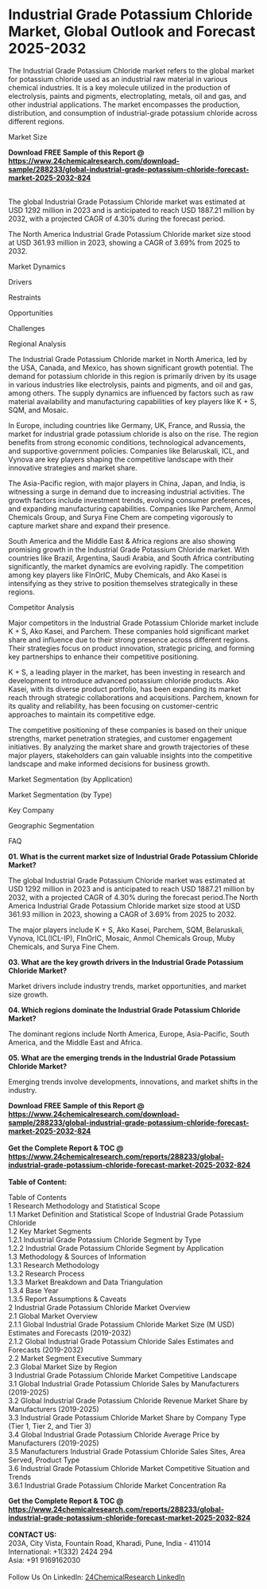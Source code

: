 <h1>Industrial Grade Potassium Chloride Market, Global Outlook and Forecast 2025-2032</h1><p>The Industrial Grade Potassium Chloride market refers to the global market for potassium chloride used as an industrial raw material in various chemical industries. It is a key molecule utilized in the production of electrolysis, paints and pigments, electroplating, metals, oil and gas, and other industrial applications. The market encompasses the production, distribution, and consumption of industrial-grade potassium chloride across different regions.</p><p>
Market Size</p><p>
</p><div><b>Download FREE Sample of this Report @ 
            <a href="https://www.24chemicalresearch.com/download-sample/288233/global-industrial-grade-potassium-chloride-forecast-market-2025-2032-824">
            https://www.24chemicalresearch.com/download-sample/288233/global-industrial-grade-potassium-chloride-forecast-market-2025-2032-824</a></b></div><br><p>The global Industrial Grade Potassium Chloride market was estimated at USD 1292 million in 2023 and is anticipated to reach USD 1887.21 million by 2032, with a projected CAGR of 4.30% during the forecast period.</p><p>
</p><p>The North America Industrial Grade Potassium Chloride market size stood at USD 361.93 million in 2023, showing a CAGR of 3.69% from 2025 to 2032.</p><p>
Market Dynamics</p><p>
Drivers</p><p>
</p><p>
Restraints</p><p>
</p><p>
Opportunities</p><p>
</p><p>
Challenges</p><p>
</p><p>
Regional Analysis</p><p>
</p><p>The Industrial Grade Potassium Chloride market in North America, led by the USA, Canada, and Mexico, has shown significant growth potential. The demand for potassium chloride in this region is primarily driven by its usage in various industries like electrolysis, paints and pigments, and oil and gas, among others. The supply dynamics are influenced by factors such as raw material availability and manufacturing capabilities of key players like K + S, SQM, and Mosaic.</p><p>
</p><p>In Europe, including countries like Germany, UK, France, and Russia, the market for industrial grade potassium chloride is also on the rise. The region benefits from strong economic conditions, technological advancements, and supportive government policies. Companies like Belaruskali, ICL, and Vynova are key players shaping the competitive landscape with their innovative strategies and market share.</p><p>
</p><p>The Asia-Pacific region, with major players in China, Japan, and India, is witnessing a surge in demand due to increasing industrial activities. The growth factors include investment trends, evolving consumer preferences, and expanding manufacturing capabilities. Companies like Parchem, Anmol Chemicals Group, and Surya Fine Chem are competing vigorously to capture market share and expand their presence.</p><p>
</p><p>South America and the Middle East &amp; Africa regions are also showing promising growth in the Industrial Grade Potassium Chloride market. With countries like Brazil, Argentina, Saudi Arabia, and South Africa contributing significantly, the market dynamics are evolving rapidly. The competition among key players like FInOrIC, Muby Chemicals, and Ako Kasei is intensifying as they strive to position themselves strategically in these regions.</p><p>
Competitor Analysis</p><p>
</p><p>Major competitors in the Industrial Grade Potassium Chloride market include K + S, Ako Kasei, and Parchem. These companies hold significant market share and influence due to their strong presence across different regions. Their strategies focus on product innovation, strategic pricing, and forming key partnerships to enhance their competitive positioning.</p><p>
</p><p>K + S, a leading player in the market, has been investing in research and development to introduce advanced potassium chloride products. Ako Kasei, with its diverse product portfolio, has been expanding its market reach through strategic collaborations and acquisitions. Parchem, known for its quality and reliability, has been focusing on customer-centric approaches to maintain its competitive edge.</p><p>
</p><p>The competitive positioning of these companies is based on their unique strengths, market penetration strategies, and customer engagement initiatives. By analyzing the market share and growth trajectories of these major players, stakeholders can gain valuable insights into the competitive landscape and make informed decisions for business growth.</p><p>
Market Segmentation (by Application)</p><p>
</p><p>
Market Segmentation (by Type)</p><p>
</p><p>
Key Company</p><p>
</p><p>
Geographic Segmentation</p><p>
</p><p>
FAQ </p><p>
<strong>01. What is the current market size of Industrial Grade Potassium Chloride Market?</strong></p><p>

</p><p>The global Industrial Grade Potassium Chloride market was estimated at USD 1292 million in 2023 and is anticipated to reach USD 1887.21 million by 2032, with a projected CAGR of 4.30% during the forecast period.The North America Industrial Grade Potassium Chloride market size stood at USD 361.93 million in 2023, showing a CAGR of 3.69% from 2025 to 2032.</p><p>
The major players include K + S, Ako Kasei, Parchem, SQM, Belaruskali, Vynova, ICL(ICL-IP), FInOrIC, Mosaic, Anmol Chemicals Group, Muby Chemicals, and Surya Fine Chem.</p><p>
<strong>03. What are the key growth drivers in the Industrial Grade Potassium Chloride Market?</strong></p><p>
Market drivers include industry trends, market opportunities, and market size growth.</p><p>
<strong>04. Which regions dominate the Industrial Grade Potassium Chloride Market?</strong></p><p>
The dominant regions include North America, Europe, Asia-Pacific, South America, and the Middle East and Africa.</p><p>
<strong>05. What are the emerging trends in the Industrial Grade Potassium Chloride Market?</strong></p><p>
Emerging trends involve developments, innovations, and market shifts in the industry.
</p><div><b>Download FREE Sample of this Report @ 
            <a href="https://www.24chemicalresearch.com/download-sample/288233/global-industrial-grade-potassium-chloride-forecast-market-2025-2032-824">
            https://www.24chemicalresearch.com/download-sample/288233/global-industrial-grade-potassium-chloride-forecast-market-2025-2032-824</a></b></div><br><div><b>Get the Complete Report & TOC @ 
            <a href="https://www.24chemicalresearch.com/reports/288233/global-industrial-grade-potassium-chloride-forecast-market-2025-2032-824">
            https://www.24chemicalresearch.com/reports/288233/global-industrial-grade-potassium-chloride-forecast-market-2025-2032-824</a></b></div><br>
            <b>Table of Content:</b><p>Table of Contents<br />
1 Research Methodology and Statistical Scope<br />
1.1 Market Definition and Statistical Scope of Industrial Grade Potassium Chloride<br />
1.2 Key Market Segments<br />
1.2.1 Industrial Grade Potassium Chloride Segment by Type<br />
1.2.2 Industrial Grade Potassium Chloride Segment by Application<br />
1.3 Methodology & Sources of Information<br />
1.3.1 Research Methodology<br />
1.3.2 Research Process<br />
1.3.3 Market Breakdown and Data Triangulation<br />
1.3.4 Base Year<br />
1.3.5 Report Assumptions & Caveats<br />
2 Industrial Grade Potassium Chloride Market Overview<br />
2.1 Global Market Overview<br />
2.1.1 Global Industrial Grade Potassium Chloride Market Size (M USD) Estimates and Forecasts (2019-2032)<br />
2.1.2 Global Industrial Grade Potassium Chloride Sales Estimates and Forecasts (2019-2032)<br />
2.2 Market Segment Executive Summary<br />
2.3 Global Market Size by Region<br />
3 Industrial Grade Potassium Chloride Market Competitive Landscape<br />
3.1 Global Industrial Grade Potassium Chloride Sales by Manufacturers (2019-2025)<br />
3.2 Global Industrial Grade Potassium Chloride Revenue Market Share by Manufacturers (2019-2025)<br />
3.3 Industrial Grade Potassium Chloride Market Share by Company Type (Tier 1, Tier 2, and Tier 3)<br />
3.4 Global Industrial Grade Potassium Chloride Average Price by Manufacturers (2019-2025)<br />
3.5 Manufacturers Industrial Grade Potassium Chloride Sales Sites, Area Served, Product Type<br />
3.6 Industrial Grade Potassium Chloride Market Competitive Situation and Trends<br />
3.6.1 Industrial Grade Potassium Chloride Market Concentration Ra</p><div><b>Get the Complete Report & TOC @ 
            <a href="https://www.24chemicalresearch.com/reports/288233/global-industrial-grade-potassium-chloride-forecast-market-2025-2032-824">
            https://www.24chemicalresearch.com/reports/288233/global-industrial-grade-potassium-chloride-forecast-market-2025-2032-824</a></b></div><br><b>CONTACT US:</b><br>
            203A, City Vista, Fountain Road, Kharadi, Pune, India - 411014<br>
            International: +1(332) 2424 294<br>
            Asia: +91 9169162030 <br><br>
            Follow Us On LinkedIn: <a href="https://www.linkedin.com/company/24chemicalresearch/">24ChemicalResearch LinkedIn</a>
